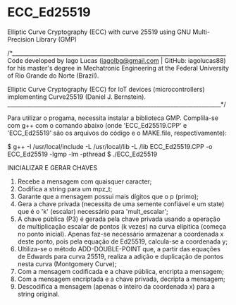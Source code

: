 # ECC_Ed25519
Elliptic Curve Cryptography (ECC) with curve 25519 using GNU Multi-Precision Library (GMP) 

/*____________________________________________________________________________
Code developed by Iago Lucas (iagolbg@gmail.com | GitHub: iagolucas88)
for his master's degree in Mechatronic Engineering at the
Federal University of Rio Grande do Norte (Brazil).

Elliptic Curve Cryptography (ECC) for IoT devices
(microcontrollers) implementing Curve25519 (Daniel J. Bernstein).
____________________________________________________________________________*/

Para utilizar o progama, necessita instalar a biblioteca GMP. Complila-se com g++ com o comando abaixo (onde 'ECC_Ed25519.CPP' e 'ECC_Ed25519' são os arquivos do código e o MAKE.file, respectivamente):

$ g++ -I /usr/local/include -L /usr/local/lib -L /lib ECC_Ed25519.CPP -o ECC_Ed25519 -lgmp -lm -pthread
$ ./ECC_Ed25519


INICIALIZAR E GERAR CHAVES

1. Recebe a mensagem com quaisquer caracter;
2. Codifica a string para um mpz_t;
3. Garante que a mensagem possui mais dígitos que o p (primo);
4. Gera a chave privada (necessita de uma semente confiável e um state) que é o 'k' (escalar) necessário para 'mult_escalar';
5. A chave pública (P3) é gerada pela chave privada usando a operação de multiplicação escalar de pontos (k vezes) na curva elípitica (começa no ponto inicial). Apenas faz-se necessário armazenar a coordenada x deste ponto, pois pela equação de Ed25519, calcula-se a coordenada y;
6. Ultiliza-se o método ADD-DOUBLE-POINT que, a partir das equações de Edwards para curva 25519, realiza a adição e duplicação de pontos nesta curva (Montgomery Curve);
7. Com a mensagem codificada e a chave pública, encripta a mensagem;
8. Com a mensagem encriptada e a chave privada, decripta a mensagem;
9. Descodifica a mensagem (apenas o inteiro da coordenada x) para a string original.
